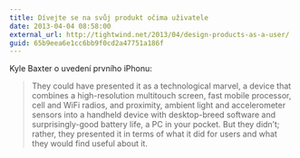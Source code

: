 ```yaml
---
title: Dívejte se na svůj produkt očima uživatele
date: 2013-04-04 08:58:00
external_url: http://tightwind.net/2013/04/design-products-as-a-user/
guid: 65b9eea6e1cc6bb9f0cd2a47751a186f
---
```


Kyle Baxter o uvedení prvního iPhonu:

> They could have presented it as a technological marvel, a device that combines a high-resolution multitouch screen, fast mobile processor, cell and WiFi radios, and proximity, ambient light and accelerometer sensors into a handheld device with desktop-breed software and surprisingly-good battery life, a PC in your pocket. But they didn’t; rather, they presented it in terms of what it did for users and what they would find useful about it.
